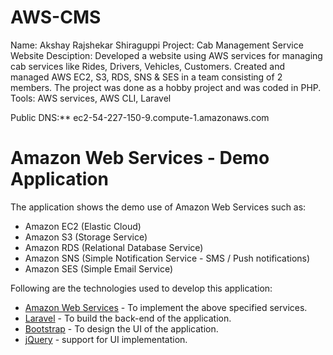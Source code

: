 # AWS-CMS

Name: Akshay Rajshekar Shiraguppi
Project: Cab Management Service Website
Desciption: Developed a website using AWS services for managing cab services like Rides, Drivers, Vehicles, Customers.
Created and managed AWS EC2, S3, RDS, SNS & SES in a team consisting of 2 members.
The project was done as a hobby project and was coded in PHP. Tools: AWS services, AWS CLI, Laravel

Public DNS:**  ec2-54-227-150-9.compute-1.amazonaws.com

# Amazon Web Services - Demo Application

The application shows the demo use of Amazon Web Services such as: 
  - Amazon EC2 (Elastic Cloud)
  - Amazon S3 (Storage Service)
  - Amazon RDS (Relational Database Service)
  - Amazon SNS (Simple Notification Service - SMS / Push notifications)
  - Amazon SES (Simple Email Service)

Following are the technologies used to develop this application:

* [Amazon Web Services](https://aws.amazon.com/) - To implement the above specified services.
* [Laravel](https://laravel.com/) - To build the back-end of the application. 
* [Bootstrap](https://getbootstrap.com/) - To design the UI of the application.
* [jQuery](https://jquery.com/) - support for UI implementation.
